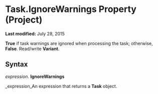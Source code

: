 
# Task.IgnoreWarnings Property (Project)

 **Last modified:** July 28, 2015

 **True** if task warnings are ignored when processing the task; otherwise, **False**. Read/write  **Variant**.

## Syntax

 _expression_. **IgnoreWarnings**

 _expression_An expression that returns a  **Task** object.

